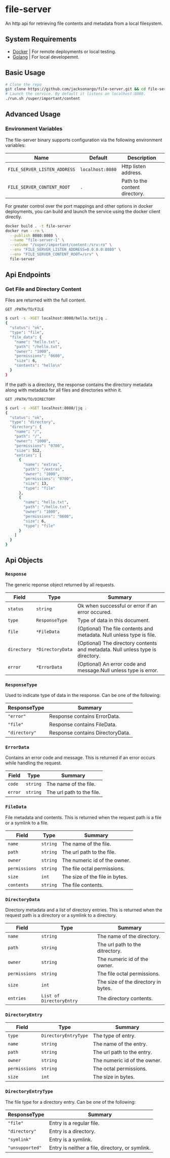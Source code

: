 # file-server

An http api for retrieving file contents and metadata from a local filesystem.

## System Requirements

* [Docker](https://www.docker.com/products/docker-desktop) | For remote deployments or local testing.
* [Golang](https://golang.org/dl/) | For local developemnt.

## Basic Usage

```bash
# Clone the repo
git clone https://github.com/jacksonargo/file-server.git && cd file-server
# Launch the service. By default it listens on localhost:8080.
./run.sh /super/important/content
```

## Advanced Usage

### Environment Variables

The file-server binary supports configuration via the following environment variables:

|Name|Default|Description|
|----|-------|-----------|
|`FILE_SERVER_LISTEN_ADDRESS`|`localhost:8080`|Http listen address.|
|`FILE_SERVER_CONTENT_ROOT`|`.`|Path to the content directory.|

For greater control over the port mappings and other options in docker deployments, you can build and launch the service using the docker client directly.

```bash
docker build . -t file-server
docker run --rm \
  --publish 8080:8080 \
  --name "file-server-1" \
  --volume "/super/important/content:/srv:ro" \
  --env "FILE_SERVER_LISTEN_ADDRESS=0.0.0.0:8080" \
  --env "FILE_SERVER_CONTENT_ROOT=/srv" \
  file-server
```

## Api Endpoints

### Get File and Directory Content

Files are returned with the full content.

```
GET /PATH/TO/FILE
```

```bash
$ curl -s -XGET localhost:8080/hello.txt|jq .
{
  "status": "ok",
  "type": "file",
  "file_data": {
    "name": "hello.txt",
    "path": "/hello.txt",
    "owner": "1000",
    "permissions": "0600",
    "size": 6,
    "contents": "hello\n"
  }
}
```

If the path is a directory, the response contains the directory metadata along with metadata for all files and directories within it.

```
GET /PATH/TO/DIRECTORY
```

```bash
$ curl -s -XGET localhost:8080/|jq .
{
  "status": "ok",
  "type": "directory",
  "directory": {
    "name": "/",
    "path": "/",
    "owner": "1000",
    "permissions": "0700",
    "size": 512,
    "entries": [
      {
        "name": "extras",
        "path": "/extras",
        "owner": "1000",
        "permissions": "0700",
        "size": 13,
        "type": "file"
      },
      {
        "name": "hello.txt",
        "path": "/hello.txt",
        "owner": "1000",
        "permissions": "0600",
        "size": 6,
        "type": "file"
      }
    ]
  }
}

```

## Api Objects

### `Response`

The generic reponse object returned by all requests.

|Field|Type|Summary|
|-----|----|-------|
|`status`|`string`|Ok when successful or error if an error occured.|
|`type`|`ResponseType`|Type of data in this document.|
|`file`|`*FileData`|(Optional) The file contents and metadata. Null unless type is file.|
|`directory`|`*DirectoryData`|(Optional) The directory contents and metadata. Null unless type is directory.|
|`error`|`*ErrorData`|(Optional) An error code and message.Null unless type is error.|

### `ResponseType`

Used to indicate type of data in the response. Can be one of the following:

| ResponseType |Summary|
|----|-------|
|`"error"`|Response contains ErrorData.|
|`"file"`|Response contains FileData.|
|`"directory"`|Response contains DirectoryData.|

### `ErrorData`

Contains an error code and message. This is returned if an error occurs while handling the request.

|Field|Type|Summary|
|-----|----|-------|
|`code`|`string`|The name of the file.|
|`error`|`string`|The url path to the file.|

### `FileData`

File metadata and contents. This is returned when the request path is a file or a symlink to a file.

|Field|Type|Summary|
|-----|----|-------|
|`name`|`string`|The name of the file.|
|`path`|`string`|The url path to the file.|
|`owner`|`string`|The numeric id of the owner.|
|`permissions`|`string`|The file octal permissions.|
|`size`|`int`|The size of the file in bytes.|
|`contents`|`string`|The file contents.|

### `DirectoryData`

Directory metadata and a list of directory entries. This is returned when the request path is a directory or a symlink to a directory.

|Field|Type|Summary|
|-----|----|-------|
|`name`|`string`|The name of the directory.|
|`path`|`string`|The url path to the ditrectory.|
|`owner`|`string`|The numeric id of the owner.|
|`permissions`|`string`|The file octal permissions.|
|`size`|`int`|The size of the directory in bytes.|
|`entries`|`List of DirectoryEntry`|The directory contents.|

### `DirectoryEntry`

|Field|Type|Summary|
|-----|----|-------|
|`type`|`DirectoryEntryType`|The type of entry.|
|`name`|`string`|The name of the entry.|
|`path`|`string`|The url path to the entry.|
|`owner`|`string`|The numeric id of the owner.|
|`permissions`|`string`|The octal permissions.|
|`size`|`int`|The size in bytes.|

### `DirectoryEntryType`

The file type for a directory entry. Can be one of the following:

| ResponseType |Summary|
|----|-------|
|`"file"`|Entry is a regular file.|
|`"directory"`|Entry is a directory.|
|`"symlink"`|Entry is a symlink.|
|`"unsupported"`|Entry is neither a file, directory, or symlink.|


